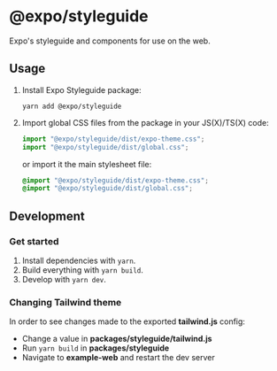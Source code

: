 # @expo/styleguide

Expo's styleguide and components for use on the web.

## Usage

1. Install Expo Styleguide package:
   ```shell
   yarn add @expo/styleguide
   ```
2. Import global CSS files from the package in your JS(X)/TS(X) code:
   ```jsx
   import "@expo/styleguide/dist/expo-theme.css";
   import "@expo/styleguide/dist/global.css";
   ```
   or import it the main stylesheet file:
   ```css
   @import "@expo/styleguide/dist/expo-theme.css";
   @import "@expo/styleguide/dist/global.css";
   ```

## Development

### Get started

1. Install dependencies with `yarn`.
2. Build everything with `yarn build`.
3. Develop with `yarn dev`.

### Changing Tailwind theme

In order to see changes made to the exported **tailwind.js** config:

- Change a value in **packages/styleguide/tailwind.js**
- Run `yarn build` in **packages/styleguide**
- Navigate to **example-web** and restart the dev server